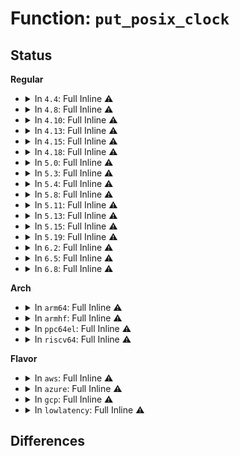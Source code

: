 # Function: <code>put_posix_clock</code>

## Status
<b>Regular</b>
<ul>
<li>
<details>
<summary>In <code>4.4</code>: Full Inline ⚠️</summary>

**Collision:** Unique Static

**Inline:** Full

**Transformation:** False

**Instances:**

```
In kernel/time/posix-clock.c (ffffffff810f9ea2)
Location: kernel/time/posix-clock.c:47
Inline: True
Inline callers:
  - kernel/time/posix-clock.c:posix_clock_fasync
  - kernel/time/posix-clock.c:posix_clock_mmap
  - kernel/time/posix-clock.c:posix_clock_compat_ioctl
  - kernel/time/posix-clock.c:posix_clock_poll
  - kernel/time/posix-clock.c:posix_clock_read
  - kernel/time/posix-clock.c:pc_timer_gettime
  - kernel/time/posix-clock.c:pc_timer_delete
  - kernel/time/posix-clock.c:pc_timer_settime
  - kernel/time/posix-clock.c:pc_timer_create
  - kernel/time/posix-clock.c:pc_clock_adjtime
  - kernel/time/posix-clock.c:pc_clock_gettime
  - kernel/time/posix-clock.c:pc_clock_settime
  - kernel/time/posix-clock.c:pc_clock_getres
```
</details>
</li>
<li>
<details>
<summary>In <code>4.8</code>: Full Inline ⚠️</summary>

**Collision:** Unique Static

**Inline:** Full

**Transformation:** False

**Instances:**

```
In kernel/time/posix-clock.c (ffffffff811016e4)
Location: kernel/time/posix-clock.c:47
Inline: True
Inline callers:
  - kernel/time/posix-clock.c:pc_timer_settime
  - kernel/time/posix-clock.c:pc_timer_gettime
  - kernel/time/posix-clock.c:pc_timer_delete
  - kernel/time/posix-clock.c:pc_timer_create
  - kernel/time/posix-clock.c:pc_clock_settime
  - kernel/time/posix-clock.c:pc_clock_getres
  - kernel/time/posix-clock.c:pc_clock_gettime
  - kernel/time/posix-clock.c:pc_clock_adjtime
  - kernel/time/posix-clock.c:posix_clock_compat_ioctl
  - kernel/time/posix-clock.c:posix_clock_mmap
  - kernel/time/posix-clock.c:posix_clock_fasync
  - kernel/time/posix-clock.c:posix_clock_poll
  - kernel/time/posix-clock.c:posix_clock_read
```
</details>
</li>
<li>
<details>
<summary>In <code>4.10</code>: Full Inline ⚠️</summary>

**Collision:** Unique Static

**Inline:** Full

**Transformation:** False

**Instances:**

```
In kernel/time/posix-clock.c (ffffffff811093a4)
Location: kernel/time/posix-clock.c:47
Inline: True
Inline callers:
  - kernel/time/posix-clock.c:pc_timer_settime
  - kernel/time/posix-clock.c:pc_timer_gettime
  - kernel/time/posix-clock.c:pc_timer_delete
  - kernel/time/posix-clock.c:pc_timer_create
  - kernel/time/posix-clock.c:pc_clock_settime
  - kernel/time/posix-clock.c:pc_clock_getres
  - kernel/time/posix-clock.c:pc_clock_gettime
  - kernel/time/posix-clock.c:pc_clock_adjtime
  - kernel/time/posix-clock.c:posix_clock_compat_ioctl
  - kernel/time/posix-clock.c:posix_clock_mmap
  - kernel/time/posix-clock.c:posix_clock_fasync
  - kernel/time/posix-clock.c:posix_clock_poll
  - kernel/time/posix-clock.c:posix_clock_read
```
</details>
</li>
<li>
<details>
<summary>In <code>4.13</code>: Full Inline ⚠️</summary>

**Collision:** Unique Static

**Inline:** Full

**Transformation:** False

**Instances:**

```
In kernel/time/posix-clock.c (ffffffff8110b480)
Location: kernel/time/posix-clock.c:49
Inline: True
Inline callers:
  - kernel/time/posix-clock.c:pc_clock_settime
  - kernel/time/posix-clock.c:pc_clock_getres
  - kernel/time/posix-clock.c:pc_clock_gettime
  - kernel/time/posix-clock.c:pc_clock_adjtime
  - kernel/time/posix-clock.c:posix_clock_ioctl
  - kernel/time/posix-clock.c:posix_clock_poll
  - kernel/time/posix-clock.c:posix_clock_read
```
</details>
</li>
<li>
<details>
<summary>In <code>4.15</code>: Full Inline ⚠️</summary>

**Collision:** Unique Static

**Inline:** Full

**Transformation:** False

**Instances:**

```
In kernel/time/posix-clock.c (ffffffff811165e0)
Location: kernel/time/posix-clock.c:49
Inline: True
Inline callers:
  - kernel/time/posix-clock.c:pc_clock_settime
  - kernel/time/posix-clock.c:pc_clock_getres
  - kernel/time/posix-clock.c:pc_clock_gettime
  - kernel/time/posix-clock.c:pc_clock_adjtime
  - kernel/time/posix-clock.c:posix_clock_ioctl
  - kernel/time/posix-clock.c:posix_clock_poll
  - kernel/time/posix-clock.c:posix_clock_read
```
</details>
</li>
<li>
<details>
<summary>In <code>4.18</code>: Full Inline ⚠️</summary>

**Collision:** Unique Static

**Inline:** Full

**Transformation:** False

**Instances:**

```
In kernel/time/posix-clock.c (ffffffff81122ea7)
Location: kernel/time/posix-clock.c:49
Inline: True
Inline callers:
  - kernel/time/posix-clock.c:pc_clock_settime
  - kernel/time/posix-clock.c:pc_clock_getres
  - kernel/time/posix-clock.c:pc_clock_gettime
  - kernel/time/posix-clock.c:pc_clock_adjtime
  - kernel/time/posix-clock.c:posix_clock_ioctl
  - kernel/time/posix-clock.c:posix_clock_poll
  - kernel/time/posix-clock.c:posix_clock_read
```
</details>
</li>
<li>
<details>
<summary>In <code>5.0</code>: Full Inline ⚠️</summary>

**Collision:** Unique Static

**Inline:** Full

**Transformation:** False

**Instances:**

```
In kernel/time/posix-clock.c (ffffffff8112e587)
Location: kernel/time/posix-clock.c:36
Inline: True
Inline callers:
  - kernel/time/posix-clock.c:pc_clock_settime
  - kernel/time/posix-clock.c:pc_clock_getres
  - kernel/time/posix-clock.c:pc_clock_gettime
  - kernel/time/posix-clock.c:pc_clock_adjtime
  - kernel/time/posix-clock.c:posix_clock_ioctl
  - kernel/time/posix-clock.c:posix_clock_poll
  - kernel/time/posix-clock.c:posix_clock_read
```
</details>
</li>
<li>
<details>
<summary>In <code>5.3</code>: Full Inline ⚠️</summary>

**Collision:** Unique Static

**Inline:** Full

**Transformation:** False

**Instances:**

```
In kernel/time/posix-clock.c (ffffffff81139039)
Location: kernel/time/posix-clock.c:36
Inline: True
Inline callers:
  - kernel/time/posix-clock.c:pc_clock_settime
  - kernel/time/posix-clock.c:pc_clock_getres
  - kernel/time/posix-clock.c:pc_clock_gettime
  - kernel/time/posix-clock.c:pc_clock_adjtime
  - kernel/time/posix-clock.c:posix_clock_compat_ioctl
  - kernel/time/posix-clock.c:posix_clock_ioctl
  - kernel/time/posix-clock.c:posix_clock_poll
  - kernel/time/posix-clock.c:posix_clock_read
```
</details>
</li>
<li>
<details>
<summary>In <code>5.4</code>: Full Inline ⚠️</summary>

**Collision:** Unique Static

**Inline:** Full

**Transformation:** False

**Instances:**

```
In kernel/time/posix-clock.c (ffffffff81144d59)
Location: kernel/time/posix-clock.c:34
Inline: True
Inline callers:
  - kernel/time/posix-clock.c:pc_clock_settime
  - kernel/time/posix-clock.c:pc_clock_getres
  - kernel/time/posix-clock.c:pc_clock_gettime
  - kernel/time/posix-clock.c:pc_clock_adjtime
  - kernel/time/posix-clock.c:posix_clock_compat_ioctl
  - kernel/time/posix-clock.c:posix_clock_ioctl
  - kernel/time/posix-clock.c:posix_clock_poll
  - kernel/time/posix-clock.c:posix_clock_read
```
</details>
</li>
<li>
<details>
<summary>In <code>5.8</code>: Full Inline ⚠️</summary>

**Collision:** Unique Static

**Inline:** Full

**Transformation:** False

**Instances:**

```
In kernel/time/posix-clock.c (ffffffff81154305)
Location: kernel/time/posix-clock.c:34
Inline: True
Inline callers:
  - kernel/time/posix-clock.c:pc_clock_settime
  - kernel/time/posix-clock.c:pc_clock_getres
  - kernel/time/posix-clock.c:pc_clock_gettime
  - kernel/time/posix-clock.c:pc_clock_adjtime
  - kernel/time/posix-clock.c:posix_clock_ioctl
  - kernel/time/posix-clock.c:posix_clock_poll
  - kernel/time/posix-clock.c:posix_clock_read
```
</details>
</li>
<li>
<details>
<summary>In <code>5.11</code>: Full Inline ⚠️</summary>

**Collision:** Unique Static

**Inline:** Full

**Transformation:** False

**Instances:**

```
In kernel/time/posix-clock.c (ffffffff81150585)
Location: kernel/time/posix-clock.c:34
Inline: True
Inline callers:
  - kernel/time/posix-clock.c:pc_clock_settime
  - kernel/time/posix-clock.c:pc_clock_getres
  - kernel/time/posix-clock.c:pc_clock_gettime
  - kernel/time/posix-clock.c:pc_clock_adjtime
  - kernel/time/posix-clock.c:posix_clock_ioctl
  - kernel/time/posix-clock.c:posix_clock_poll
  - kernel/time/posix-clock.c:posix_clock_read
```
</details>
</li>
<li>
<details>
<summary>In <code>5.13</code>: Full Inline ⚠️</summary>

**Collision:** Unique Static

**Inline:** Full

**Transformation:** False

**Instances:**

```
In kernel/time/posix-clock.c (ffffffff811519b8)
Location: kernel/time/posix-clock.c:34
Inline: True
Inline callers:
  - kernel/time/posix-clock.c:pc_clock_settime
  - kernel/time/posix-clock.c:pc_clock_getres
  - kernel/time/posix-clock.c:pc_clock_gettime
  - kernel/time/posix-clock.c:pc_clock_adjtime
  - kernel/time/posix-clock.c:posix_clock_ioctl
  - kernel/time/posix-clock.c:posix_clock_poll
  - kernel/time/posix-clock.c:posix_clock_read
```
</details>
</li>
<li>
<details>
<summary>In <code>5.15</code>: Full Inline ⚠️</summary>

**Collision:** Unique Static

**Inline:** Full

**Transformation:** False

**Instances:**

```
In kernel/time/posix-clock.c (ffffffff81175e08)
Location: kernel/time/posix-clock.c:34
Inline: True
Inline callers:
  - kernel/time/posix-clock.c:pc_clock_settime
  - kernel/time/posix-clock.c:pc_clock_getres
  - kernel/time/posix-clock.c:pc_clock_gettime
  - kernel/time/posix-clock.c:pc_clock_adjtime
  - kernel/time/posix-clock.c:posix_clock_poll
  - kernel/time/posix-clock.c:posix_clock_read
```
</details>
</li>
<li>
<details>
<summary>In <code>5.19</code>: Full Inline ⚠️</summary>

**Collision:** Unique Static

**Inline:** Full

**Transformation:** False

**Instances:**

```
In kernel/time/posix-clock.c (ffffffff811aae45)
Location: kernel/time/posix-clock.c:34
Inline: True
Inline callers:
  - kernel/time/posix-clock.c:pc_clock_settime
  - kernel/time/posix-clock.c:pc_clock_getres
  - kernel/time/posix-clock.c:pc_clock_gettime
  - kernel/time/posix-clock.c:pc_clock_adjtime
  - kernel/time/posix-clock.c:posix_clock_poll
  - kernel/time/posix-clock.c:posix_clock_read
```
</details>
</li>
<li>
<details>
<summary>In <code>6.2</code>: Full Inline ⚠️</summary>

**Collision:** Unique Static

**Inline:** Full

**Transformation:** False

**Instances:**

```
In kernel/time/posix-clock.c (ffffffff811eaff5)
Location: kernel/time/posix-clock.c:34
Inline: True
Inline callers:
  - kernel/time/posix-clock.c:pc_clock_settime
  - kernel/time/posix-clock.c:pc_clock_getres
  - kernel/time/posix-clock.c:pc_clock_gettime
  - kernel/time/posix-clock.c:pc_clock_adjtime
  - kernel/time/posix-clock.c:posix_clock_poll
  - kernel/time/posix-clock.c:posix_clock_read
```
</details>
</li>
<li>
<details>
<summary>In <code>6.5</code>: Full Inline ⚠️</summary>

**Collision:** Unique Static

**Inline:** Full

**Transformation:** False

**Instances:**

```
In kernel/time/posix-clock.c (ffffffff811ff995)
Location: kernel/time/posix-clock.c:34
Inline: True
Inline callers:
  - kernel/time/posix-clock.c:pc_clock_settime
  - kernel/time/posix-clock.c:pc_clock_getres
  - kernel/time/posix-clock.c:pc_clock_gettime
  - kernel/time/posix-clock.c:pc_clock_adjtime
  - kernel/time/posix-clock.c:posix_clock_poll
  - kernel/time/posix-clock.c:posix_clock_read
```
</details>
</li>
<li>
<details>
<summary>In <code>6.8</code>: Full Inline ⚠️</summary>

**Collision:** Unique Static

**Inline:** Full

**Transformation:** False

**Instances:**

```
In kernel/time/posix-clock.c (ffffffff81215e15)
Location: kernel/time/posix-clock.c:35
Inline: True
Inline callers:
  - kernel/time/posix-clock.c:pc_clock_settime
  - kernel/time/posix-clock.c:pc_clock_getres
  - kernel/time/posix-clock.c:pc_clock_gettime
  - kernel/time/posix-clock.c:pc_clock_adjtime
  - kernel/time/posix-clock.c:posix_clock_poll
  - kernel/time/posix-clock.c:posix_clock_read
```
</details>
</li>
</ul>
<b>Arch</b>
<ul>
<li>
<details>
<summary>In <code>arm64</code>: Full Inline ⚠️</summary>

**Collision:** Unique Static

**Inline:** Full

**Transformation:** False

**Instances:**

```
In kernel/time/posix-clock.c (ffff8000101af3f4)
Location: kernel/time/posix-clock.c:34
Inline: True
Inline callers:
  - kernel/time/posix-clock.c:pc_clock_settime
  - kernel/time/posix-clock.c:pc_clock_getres
  - kernel/time/posix-clock.c:pc_clock_gettime
  - kernel/time/posix-clock.c:pc_clock_adjtime
  - kernel/time/posix-clock.c:posix_clock_ioctl
  - kernel/time/posix-clock.c:posix_clock_poll
  - kernel/time/posix-clock.c:posix_clock_read
```
</details>
</li>
<li>
<details>
<summary>In <code>armhf</code>: Full Inline ⚠️</summary>

**Collision:** Unique Static

**Inline:** Full

**Transformation:** False

**Instances:**

```
In kernel/time/posix-clock.c (c03fa2d0)
Location: kernel/time/posix-clock.c:34
Inline: True
Inline callers:
  - kernel/time/posix-clock.c:pc_clock_settime
  - kernel/time/posix-clock.c:pc_clock_getres
  - kernel/time/posix-clock.c:pc_clock_gettime
  - kernel/time/posix-clock.c:pc_clock_adjtime
  - kernel/time/posix-clock.c:posix_clock_ioctl
  - kernel/time/posix-clock.c:posix_clock_poll
  - kernel/time/posix-clock.c:posix_clock_read
```
</details>
</li>
<li>
<details>
<summary>In <code>ppc64el</code>: Full Inline ⚠️</summary>

**Collision:** Unique Static

**Inline:** Full

**Transformation:** False

**Instances:**

```
In kernel/time/posix-clock.c (c000000000213c30)
Location: kernel/time/posix-clock.c:34
Inline: True
Inline callers:
  - kernel/time/posix-clock.c:pc_clock_settime
  - kernel/time/posix-clock.c:pc_clock_getres
  - kernel/time/posix-clock.c:pc_clock_gettime
  - kernel/time/posix-clock.c:pc_clock_adjtime
  - kernel/time/posix-clock.c:posix_clock_compat_ioctl
  - kernel/time/posix-clock.c:posix_clock_ioctl
  - kernel/time/posix-clock.c:posix_clock_poll
  - kernel/time/posix-clock.c:posix_clock_read
```
</details>
</li>
<li>
<details>
<summary>In <code>riscv64</code>: Full Inline ⚠️</summary>

**Collision:** Unique Static

**Inline:** Full

**Transformation:** False

**Instances:**

```
In kernel/time/posix-clock.c (ffffffe000138ac2)
Location: kernel/time/posix-clock.c:34
Inline: True
Inline callers:
  - kernel/time/posix-clock.c:pc_clock_settime
  - kernel/time/posix-clock.c:pc_clock_getres
  - kernel/time/posix-clock.c:pc_clock_gettime
  - kernel/time/posix-clock.c:pc_clock_adjtime
  - kernel/time/posix-clock.c:posix_clock_ioctl
  - kernel/time/posix-clock.c:posix_clock_poll
  - kernel/time/posix-clock.c:posix_clock_read
```
</details>
</li>
</ul>
<b>Flavor</b>
<ul>
<li>
<details>
<summary>In <code>aws</code>: Full Inline ⚠️</summary>

**Collision:** Unique Static

**Inline:** Full

**Transformation:** False

**Instances:**

```
In kernel/time/posix-clock.c (ffffffff8113d509)
Location: kernel/time/posix-clock.c:34
Inline: True
Inline callers:
  - kernel/time/posix-clock.c:pc_clock_settime
  - kernel/time/posix-clock.c:pc_clock_getres
  - kernel/time/posix-clock.c:pc_clock_gettime
  - kernel/time/posix-clock.c:pc_clock_adjtime
  - kernel/time/posix-clock.c:posix_clock_compat_ioctl
  - kernel/time/posix-clock.c:posix_clock_ioctl
  - kernel/time/posix-clock.c:posix_clock_poll
  - kernel/time/posix-clock.c:posix_clock_read
```
</details>
</li>
<li>
<details>
<summary>In <code>azure</code>: Full Inline ⚠️</summary>

**Collision:** Unique Static

**Inline:** Full

**Transformation:** False

**Instances:**

```
In kernel/time/posix-clock.c (ffffffff81130059)
Location: kernel/time/posix-clock.c:34
Inline: True
Inline callers:
  - kernel/time/posix-clock.c:pc_clock_settime
  - kernel/time/posix-clock.c:pc_clock_getres
  - kernel/time/posix-clock.c:pc_clock_gettime
  - kernel/time/posix-clock.c:pc_clock_adjtime
  - kernel/time/posix-clock.c:posix_clock_compat_ioctl
  - kernel/time/posix-clock.c:posix_clock_ioctl
  - kernel/time/posix-clock.c:posix_clock_poll
  - kernel/time/posix-clock.c:posix_clock_read
```
</details>
</li>
<li>
<details>
<summary>In <code>gcp</code>: Full Inline ⚠️</summary>

**Collision:** Unique Static

**Inline:** Full

**Transformation:** False

**Instances:**

```
In kernel/time/posix-clock.c (ffffffff8113b229)
Location: kernel/time/posix-clock.c:34
Inline: True
Inline callers:
  - kernel/time/posix-clock.c:pc_clock_settime
  - kernel/time/posix-clock.c:pc_clock_getres
  - kernel/time/posix-clock.c:pc_clock_gettime
  - kernel/time/posix-clock.c:pc_clock_adjtime
  - kernel/time/posix-clock.c:posix_clock_compat_ioctl
  - kernel/time/posix-clock.c:posix_clock_ioctl
  - kernel/time/posix-clock.c:posix_clock_poll
  - kernel/time/posix-clock.c:posix_clock_read
```
</details>
</li>
<li>
<details>
<summary>In <code>lowlatency</code>: Full Inline ⚠️</summary>

**Collision:** Unique Static

**Inline:** Full

**Transformation:** False

**Instances:**

```
In kernel/time/posix-clock.c (ffffffff81147cd9)
Location: kernel/time/posix-clock.c:34
Inline: True
Inline callers:
  - kernel/time/posix-clock.c:pc_clock_settime
  - kernel/time/posix-clock.c:pc_clock_getres
  - kernel/time/posix-clock.c:pc_clock_gettime
  - kernel/time/posix-clock.c:pc_clock_adjtime
  - kernel/time/posix-clock.c:posix_clock_compat_ioctl
  - kernel/time/posix-clock.c:posix_clock_ioctl
  - kernel/time/posix-clock.c:posix_clock_poll
  - kernel/time/posix-clock.c:posix_clock_read
```
</details>
</li>
</ul>

## Differences
